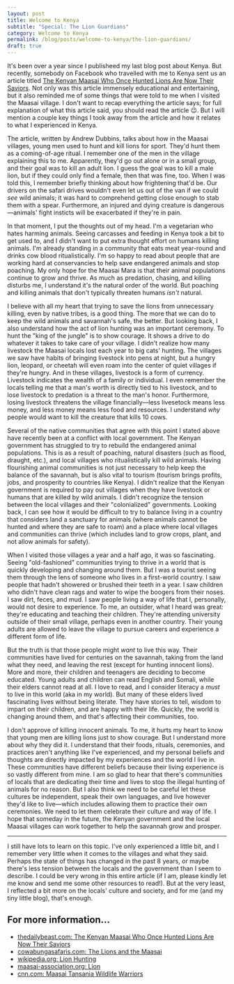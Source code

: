 ```yaml
---
layout: post
title: Welcome to Kenya
subtitle: "Special: The Lion Guardians"
category: Welcome to Kenya
permalink: /blog/posts/welcome-to-kenya/the-lion-guardians/
draft: true
---
```


It's been over a year since I publisheed my last blog post about Kenya. But recently, somebody on Facebook who travelled with me to Kenya sent us an article titled [The Kenyan Maasai Who Once Hunted Lions Are Now Their Saviors](https://www.thedailybeast.com/the-kenyan-maasai-who-once-hunted-lions-are-now-their-saviors). Not only was this article immensely educational and entertaining, but it also reminded me of some things that were told to me when I visited the Maasai village. I don't want to recap everything the article says; for full explanation of what this article said, you should read the article 😉. But I will mention a couple key things I took away from the article and how it relates to what I experienced in Kenya.

The article, written by Andrew Dubbins, talks about how in the Maasai villages, young men used to hunt and kill lions for sport. They'd hunt them as a coming-of-age ritual. I remember one of the men in the village explaining this to me. Apparently, they'd go out alone or in a small group, and their goal was to kill an adult lion. I guess the goal was to kill a male lion, but if they could only find a female, then that was fine, too. When I was told this, I remember briefly thinking about how frightening that'd be. Our drivers on the safari drives wouldn't even let us out of the van if we could _see_ wild animals; it was hard to comprehend getting close enough to stab them with a spear. Furthermore, an injured and dying creature is dangerous—animals' fight insticts will be exacerbated if they're in pain.

In that moment, I put the thoughts out of my head. I'm a vegetarian who hates harming animals. Seeing carcasses and feeding in Kenya took a bit to get used to, and I didn't want to put extra thought effort on humans killing animals. I'm already standing in a community that eats meat year-round and drinks cow blood ritualistically. I'm so happy to read about people that are working hard at conservancies to help save endangered animals and stop poaching. My only hope for the Maasai Mara is that their animal populations continue to grow and thrive. As much as predation, chasing, and killing disturbs me, I understand it's the natural order of the world. But poaching and killing animals that don't typically threaten humans _isn't_ natural.

I believe with all my heart that trying to save the lions from unnecessary killing, even by native tribes, is a good thing. The more that we can do to keep the wild animals and savannah's safe, the better. But looking back, I also understand how the act of lion hunting was an important ceremony. To hunt the "king of the jungle" is to show courage. It shows a drive to do whatever it takes to take care of your village. I didn't realize how many livestock the Maasai locals lost each year to big cats' hunting. The villages we saw have habits of bringing livestock into pens at night, but a hungry lion, leopard, or cheetah will even roam into the center of quiet villages if they're hungry. And in these villages, livestock is a form of currency. Livestock indicates the wealth of a family or individual. I even remember the locals telling me that a man's worth is directly tied to his livestock, and to lose livestock to predation is a threat to the man's honor. Furthermore, losing livestock threatens the village financially—less livesetock means less money, and less money means less food and resources. I understand _why_ people would want to kill the creature that kills 10 cows.

Several of the native communities that agree with this point I stated above have recently been at a conflict with local government. The Kenyan government has struggled to try to rebuild the endangered animal populations. This is as a result of poaching, natural disasters (such as flood, draught, etc.), and local villages who ritualistically kill wild animals. Having flourishing animal communities is not just necessary to help keep the balance of the savannah, but is also vital to tourism (tourism brings profits, jobs, and prosperity to countries like Kenya). I didn't realize that the Kenyan government is required to pay out villages when they have livestock or humans that are killed by wild animals. I didn't recognize the tension between the local villages and their "colonialized" governments. Looking back, I can see how it would be difficult to try to balance living in a country that considers land a sanctuary for animals (where animals cannot be hunted and where they are safe to roam) and a place where local villages and communities can thrive (which includes land to grow crops, plant, and not allow animals for safety).

When I visited those villages a year and a half ago, it was so fascinating. Seeing "old-fashioned" communities trying to thrive in a world that is quickly developing and changing around them. But I was a tourist seeing them through the lens of someone who lives in a first-world country. I saw people that hadn't showered or brushed their teeth in a year. I saw children who didn't have clean rags and water to wipe the boogers from their noses. I saw dirt, feces, and mud. I saw people living a way of life that I, personally, would not desire to experience. To me, an outsider, what I heard was great: they're educating and teaching their children. They're attending university outside of their small village, perhaps even in another country. Their young adults are allowed to leave the village to pursue careers and experience a different form of life.

But the truth is that those people might _want_ to live this way. Their communities have lived for centuries on the savannah, taking from the land what they need, and leaving the rest (except for hunting innocent lions). More and more, their children and teenagers are deciding to become educated. Young adults and children can read English and Somali, while their elders cannot read at all. I love to read, and I consider literacy a _must_ to live in this world (aka in my world). But many of these elders lived fascinating lives without being literate. They have stories to tell, wisdom to impart on their children, and are happy with their life. Quickly, the world is changing around them, and that's affecting their communities, too.

I don't approve of killing innocent animals. To me, it hurts my heart to know that young men are killing lions just to show courage. But I understand more about why they did it. I understand that their foods, rituals, ceremonies, and practices aren't anything like I've experienced, and my personal beliefs and thoughts are directly impacted by my experiences and the world I live in. These communities have different beliefs because their living experience is so vastly different from mine. I am so glad to hear that there's communities of locals that are dedicating their time and lives to stop the illegal hunting of animals for no reason. But I also think we need to be careful let these cultures be independent, speak their own languages, and live however they'd like to live—which includes allowing them to practice their own ceremonies. We need to let them celebrate their culture and way of life. I hope that someday in the future, the Kenyan government and the local Maasai villages can work together to help the savannah grow and prosper.

---

I still have lots to learn on this topic. I've only experienced a little bit, and I remember very little when it comes to the villages and what they said. Perhaps the state of things has changed in the past 8 years, or maybe there's less tension between the locals and the government than I seem to describe. I could be very wrong in this entire article (if I am, please kindly let me know and send me some other resources to read!). But at the very least, I reflected a bit more on the locals' culture and society, and for me (and my tiny little blog), that's enough.

## For more information...

* [thedailybeast.com: The Kenyan Maasai Who Once Hunted Lions Are Now Their Saviors](https://www.thedailybeast.com/the-kenyan-maasai-who-once-hunted-lions-are-now-their-saviors)
* [cowabungasafaris.com: The Lions and the Maasai](http://www.cowabungasafaris.com/pdf_news/Kenya.pdf)
* [wikipedia.org: Lion Hunting](https://en.wikipedia.org/wiki/Lion_hunting#Maasai_lion_hunting)
* [maasai-association.org: Lion](http://www.maasai-association.org/lion.html)
* [cnn.com: Maasai Tansania Wildlife Warriors](https://www.cnn.com/2017/02/07/africa/maasai-tanzania-wildlife-warriors/index.html)
